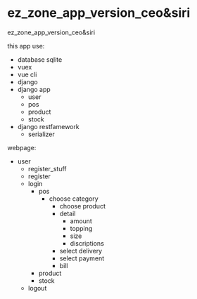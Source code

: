 # ez_zone_app_version_ceo&siri
ez_zone_app_version_ceo&siri

this app use: 
- database sqlite
- vuex
- vue cli
- django
- django app
  - user
  - pos
  - product
  - stock
- django restfamework
  - serializer

webpage:
- user
  - register_stuff
  - register
  - login
    - pos
      - choose category
        - choose product
        - detail
          - amount
          - topping
          - size
          - discriptions
        - select delivery
        - select payment
        - bill
    - product
    - stock
  - logout
